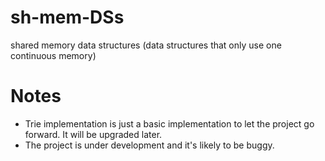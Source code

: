 # sh-mem-DSs
shared memory data structures (data structures that only use one continuous memory)

# Notes
- Trie implementation is just a basic implementation to let the project go forward. It will be upgraded later.
- The project is under development and it's likely to be buggy.
